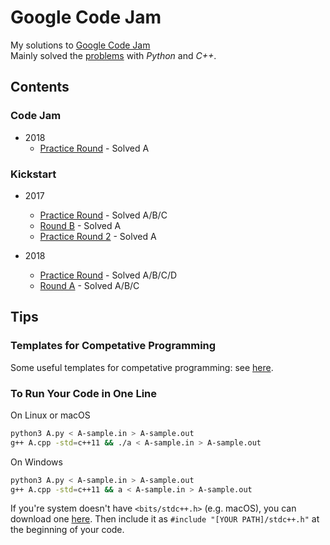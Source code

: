 # Google Code Jam

My solutions to [Google Code Jam](https://code.google.com/codejam)  
Mainly solved the [problems](https://code.google.com/codejam/past-contests) with *Python* and *C++*.


## Contents


### Code Jam

* 2018
   * [Practice Round](https://codejam.withgoogle.com/2018/challenges/0000000000000130/dashboard) - Solved A


### Kickstart

* 2017
   * [Practice Round](https://code.google.com/codejam/contest/6304486/dashboard) - Solved A/B/C
   * [Round B](https://code.google.com/codejam/contest/11304486/dashboard) - Solved A
   * [Practice Round 2](https://code.google.com/codejam/contest/12254486/dashboard) - Solved A

* 2018
   * [Practice Round](https://code.google.com/codejam/contest/4374486/dashboard) - Solved A/B/C/D
   * [Round A](https://code.google.com/codejam/contest/9234486/dashboard) - Solved A/B/C


## Tips


### Templates for Competative Programming

Some useful templates for competative programming: see [here](https://github.com/elvisyjlin/google-code-jam/tree/master/Templates).


### To Run Your Code in One Line

On Linux or macOS

```bash
python3 A.py < A-sample.in > A-sample.out
g++ A.cpp -std=c++11 && ./a < A-sample.in > A-sample.out
```

On Windows

```bash
python3 A.py < A-sample.in > A-sample.out
g++ A.cpp -std=c++11 && a < A-sample.in > A-sample.out
```

If you're system doesn't have `<bits/stdc++.h>` (e.g. macOS), you can download one 
[here](https://gist.github.com/elvisyjlin/06b8125d81dc213a2c37e5cdebc18bf3). 
Then include it as `#include "[YOUR PATH]/stdc++.h"` at the beginning of your code.